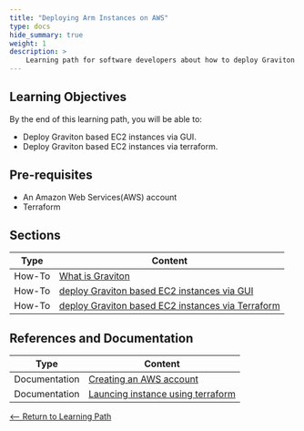 ```yaml
---
title: "Deploying Arm Instances on AWS" 
type: docs
hide_summary: true
weight: 1
description: >
    Learning path for software developers about how to deploy Graviton based EC2 instances via GUI and Terraform. 
---
```


## Learning Objectives 

By the end of this learning path, you will be able to:

* Deploy Graviton based EC2 instances via GUI.
* Deploy Graviton based EC2 instances via terraform.

## Pre-requisites

* An Amazon Web Services(AWS) account
* Terraform

## Sections

|          Type | Content                       |
| ---           | ---                                 |
| How-To        | [What is Graviton](/content/en/cloud/aws/introduction.md)
| How-To        | [deploy Graviton based EC2 instances via GUI](/content/en/cloud/aws/gui.md) |
| How-To        | [deploy Graviton based EC2 instances via Terraform](/content/en/cloud/aws/terraform.md) |


## References and Documentation

| Type          | Content             |
| ---           | ---                 |
| Documentation | [Creating an AWS account](https://docs.aws.amazon.com/accounts/latest/reference/manage-acct-creating.html) |
| Documentation | [Launcing instance using terraform](https://learn.hashicorp.com/tutorials/terraform/aws-build) |


[<-- Return to Learning Path](/content/en/cloud/aws/#sections)
